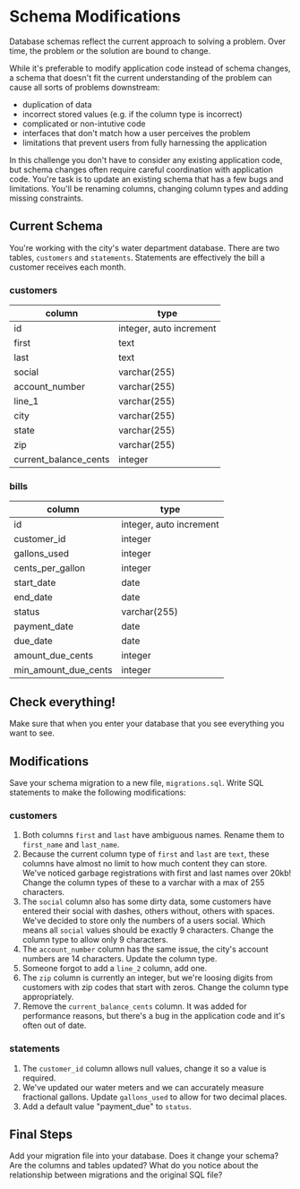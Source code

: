 # Schema Modifications

Database schemas reflect the current approach to solving a problem. Over time, the problem or the solution are bound to change.

While it's preferable to modify application code instead of schema changes, a schema that doesn't fit the current understanding of the problem can cause all sorts of problems downstream:

* duplication of data
* incorrect stored values (e.g. if the column type is incorrect)
* complicated or non-intutive code
* interfaces that don't match how a user perceives the problem
* limitations that prevent users from fully harnessing the application

In this challenge you don't have to consider any existing application code, but schema changes often require careful coordination with application code. You're task is to update an existing schema that has a few bugs and limitations. You'll be renaming columns, changing column types and adding missing constraints.

## Current Schema

You're working with the city's water department database. There are two tables, `customers` and `statements`. Statements are effectively the bill a customer receives each month.

### customers
column | type |
----------|-------|
id | integer, auto increment |
first | text |
last | text |
social | varchar(255) |
account_number | varchar(255) |
line_1 | varchar(255) |
city | varchar(255) |
state | varchar(255) |
zip | varchar(255) |
current\_balance\_cents | integer

### bills
column | type |
-------|------|
id | integer, auto increment |
customer_id | integer |
gallons_used | integer |
cents\_per\_gallon | integer |
start_date | date |
end_date | date |
status | varchar(255) |
payment_date | date |
due_date | date |
amount\_due\_cents | integer |
min\_amount\_due\_cents | integer |


## Check everything!
Make sure that when you enter your database that you see everything you want to see.

## Modifications

Save your schema migration to a new file, `migrations.sql`. Write SQL statements to make the following modifications:

### customers

1. Both columns `first` and `last` have ambiguous names. Rename them to `first_name` and `last_name`.
2. Because the current column type of `first` and `last` are `text`, these columns have almost no limit to how much content they can store. We've noticed garbage registrations with first and last names over 20kb! Change the column types of these to a varchar with a max of 255 characters.
3. The `social` column also has some dirty data, some customers have entered their social with dashes, others without, others with spaces. We've decided to store only the numbers of a users social. Which means all `social` values should be exactly 9 characters. Change the column type to allow only 9 characters.
4. The `account_number` column has the same issue, the city's account numbers are 14 characters. Update the column type.
5. Someone forgot to add a `line_2` column, add one.
6. The `zip` column is currently an integer, but we're loosing digits from customers with zip codes that start with zeros. Change the column type appropriately.
7. Remove the `current_balance_cents` column. It was added for performance reasons, but there's a bug in the application code and it's often out of date.

### statements

1. The `customer_id` column allows null values, change it so a value is required.
2. We've updated our water meters and we can accurately measure fractional gallons. Update `gallons_used` to allow for two decimal places.
3. Add a default value "payment_due" to `status`.

## Final Steps
Add your migration file into your database. Does it change your schema? Are the columns and tables updated? What do you notice about the relationship between migrations and the original SQL file? 

